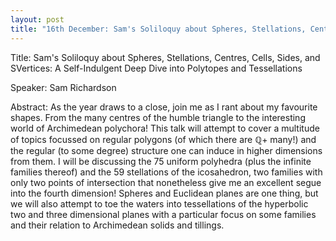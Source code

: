```yaml
---
layout: post
title: "16th December: Sam's Soliloquy about Spheres, Stellations, Centres, Cells, Sides, and SVertices: A Self-Indulgent Deep Dive into Polytopes and Tessellations"
---
```



Title: Sam's Soliloquy about Spheres, Stellations, Centres, Cells, Sides, and SVertices: A Self-Indulgent Deep Dive into Polytopes and Tessellations

Speaker: Sam Richardson

Abstract: As the year draws to a close, join me as I rant about my favourite shapes. From the many centres of the humble triangle to the interesting world of Archimedean polychora!
This talk will attempt to cover a multitude of topics focussed on regular polygons (of which there are ℚ+ many!) and the regular (to some degree) structure one can induce in higher dimensions from them.
I will be discussing the 75 uniform polyhedra (plus the infinite families thereof) and the 59 stellations of the icosahedron, two families with only two points of intersection that nonetheless give me an excellent segue into the fourth dimension!
Spheres and Euclidean planes are one thing, but we will also attempt to toe the waters into tessellations of the hyperbolic two and three dimensional planes with a particular focus on some families and their relation to Archimedean solids and tillings.

